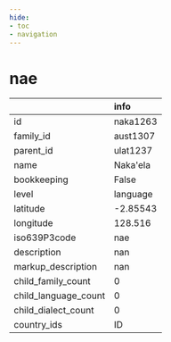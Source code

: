 ```yaml
---
hide:
- toc
- navigation
---
```

# nae
|                      | info     |
|:---------------------|:---------|
| id                   | naka1263 |
| family_id            | aust1307 |
| parent_id            | ulat1237 |
| name                 | Naka'ela |
| bookkeeping          | False    |
| level                | language |
| latitude             | -2.85543 |
| longitude            | 128.516  |
| iso639P3code         | nae      |
| description          | nan      |
| markup_description   | nan      |
| child_family_count   | 0        |
| child_language_count | 0        |
| child_dialect_count  | 0        |
| country_ids          | ID       |